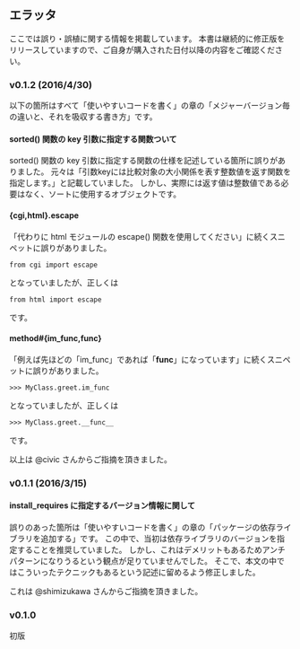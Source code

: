 ## エラッタ

ここでは誤り・誤植に関する情報を掲載しています。
本書は継続的に修正版をリリースしていますので、ご自身が購入された日付以降の内容をご確認ください。

### v0.1.2 (2016/4/30)

以下の箇所はすべて「使いやすいコードを書く」の章の「メジャーバージョン毎の違いと、それを吸収する書き方」です。

#### sorted() 関数の key 引数に指定する関数ついて

sorted() 関数の key 引数に指定する関数の仕様を記述している箇所に誤りがありました。
元々は「引数keyには比較対象の大小関係を表す整数値を返す関数を指定します。」と記載していました。
しかし、実際には返す値は整数値である必要はなく、ソートに使用するオブジェクトです。

#### {cgi,html}.escape

「代わりに html モジュールの escape() 関数を使用してください」に続くスニペットに誤りがありました。

```
from cgi import escape
```

となっていましたが、正しくは

```
from html import escape
```

です。

#### method#{im_func,__func__}

「例えば先ほどの「im_func」であれば「__func__」になっています」に続くスニペットに誤りがありました。

```
>>> MyClass.greet.im_func
```

となっていましたが、正しくは

```
>>> MyClass.greet.__func__
```

です。

以上は @civic さんからご指摘を頂きました。

### v0.1.1 (2016/3/15)

#### install_requires に指定するバージョン情報に関して

誤りのあった箇所は「使いやすいコードを書く」の章の「パッケージの依存ライブラリを追加する」です。
この中で、当初は依存ライブラリのバージョンを指定することを推奨していました。
しかし、これはデメリットもあるためアンチパターンになりうるという観点が足りていませんでした。
そこで、本文の中ではこういったテクニックもあるという記述に留めるよう修正しました。

これは @shimizukawa さんからご指摘を頂きました。

### v0.1.0

初版
